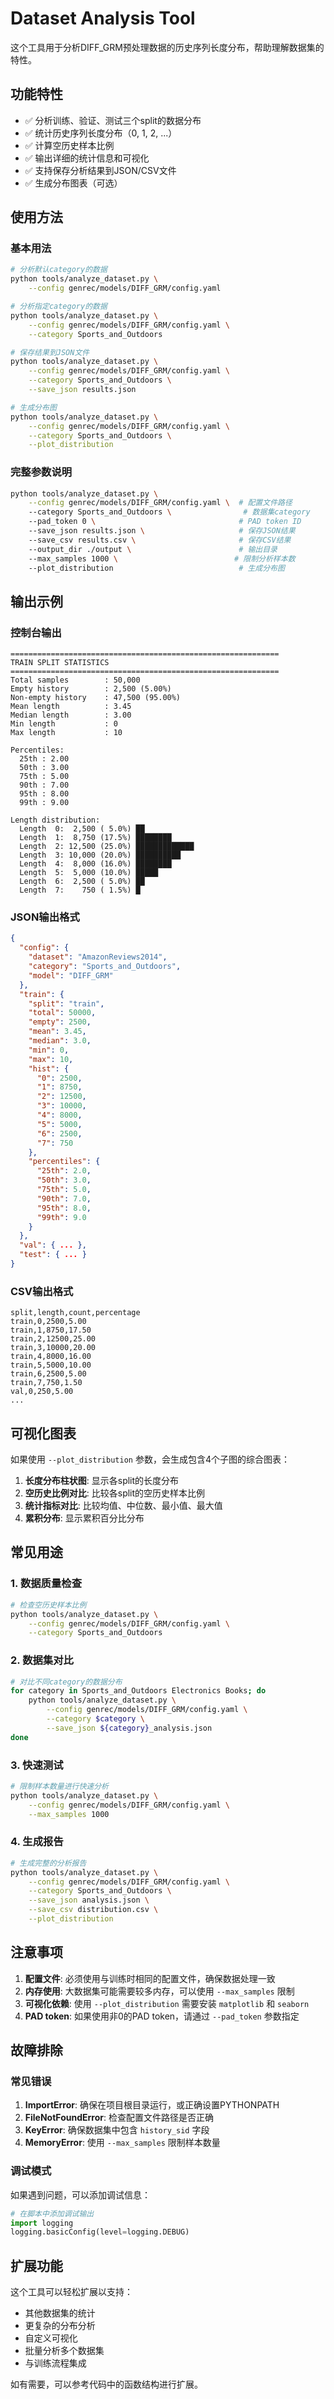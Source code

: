 # Dataset Analysis Tool

这个工具用于分析DIFF_GRM预处理数据的历史序列长度分布，帮助理解数据集的特性。

## 功能特性

- ✅ 分析训练、验证、测试三个split的数据分布
- ✅ 统计历史序列长度分布（0, 1, 2, ...）
- ✅ 计算空历史样本比例
- ✅ 输出详细的统计信息和可视化
- ✅ 支持保存分析结果到JSON/CSV文件
- ✅ 生成分布图表（可选）

## 使用方法

### 基本用法

```bash
# 分析默认category的数据
python tools/analyze_dataset.py \
    --config genrec/models/DIFF_GRM/config.yaml

# 分析指定category的数据
python tools/analyze_dataset.py \
    --config genrec/models/DIFF_GRM/config.yaml \
    --category Sports_and_Outdoors

# 保存结果到JSON文件
python tools/analyze_dataset.py \
    --config genrec/models/DIFF_GRM/config.yaml \
    --category Sports_and_Outdoors \
    --save_json results.json

# 生成分布图
python tools/analyze_dataset.py \
    --config genrec/models/DIFF_GRM/config.yaml \
    --category Sports_and_Outdoors \
    --plot_distribution
```

### 完整参数说明

```bash
python tools/analyze_dataset.py \
    --config genrec/models/DIFF_GRM/config.yaml \  # 配置文件路径
    --category Sports_and_Outdoors \                # 数据集category
    --pad_token 0 \                                # PAD token ID
    --save_json results.json \                     # 保存JSON结果
    --save_csv results.csv \                       # 保存CSV结果
    --output_dir ./output \                        # 输出目录
    --max_samples 1000 \                          # 限制分析样本数
    --plot_distribution                            # 生成分布图
```

## 输出示例

### 控制台输出

```
============================================================
TRAIN SPLIT STATISTICS
============================================================
Total samples        : 50,000
Empty history        : 2,500 (5.00%)
Non-empty history    : 47,500 (95.00%)
Mean length          : 3.45
Median length        : 3.00
Min length           : 0
Max length           : 10

Percentiles:
  25th : 2.00
  50th : 3.00
  75th : 5.00
  90th : 7.00
  95th : 8.00
  99th : 9.00

Length distribution:
  Length  0:  2,500 ( 5.0%) ██
  Length  1:  8,750 (17.5%) ████████
  Length  2: 12,500 (25.0%) █████████████
  Length  3: 10,000 (20.0%) ██████████
  Length  4:  8,000 (16.0%) ████████
  Length  5:  5,000 (10.0%) █████
  Length  6:  2,500 ( 5.0%) ██
  Length  7:    750 ( 1.5%) █
```

### JSON输出格式

```json
{
  "config": {
    "dataset": "AmazonReviews2014",
    "category": "Sports_and_Outdoors",
    "model": "DIFF_GRM"
  },
  "train": {
    "split": "train",
    "total": 50000,
    "empty": 2500,
    "mean": 3.45,
    "median": 3.0,
    "min": 0,
    "max": 10,
    "hist": {
      "0": 2500,
      "1": 8750,
      "2": 12500,
      "3": 10000,
      "4": 8000,
      "5": 5000,
      "6": 2500,
      "7": 750
    },
    "percentiles": {
      "25th": 2.0,
      "50th": 3.0,
      "75th": 5.0,
      "90th": 7.0,
      "95th": 8.0,
      "99th": 9.0
    }
  },
  "val": { ... },
  "test": { ... }
}
```

### CSV输出格式

```csv
split,length,count,percentage
train,0,2500,5.00
train,1,8750,17.50
train,2,12500,25.00
train,3,10000,20.00
train,4,8000,16.00
train,5,5000,10.00
train,6,2500,5.00
train,7,750,1.50
val,0,250,5.00
...
```

## 可视化图表

如果使用 `--plot_distribution` 参数，会生成包含4个子图的综合图表：

1. **长度分布柱状图**: 显示各split的长度分布
2. **空历史比例对比**: 比较各split的空历史样本比例
3. **统计指标对比**: 比较均值、中位数、最小值、最大值
4. **累积分布**: 显示累积百分比分布

## 常见用途

### 1. 数据质量检查
```bash
# 检查空历史样本比例
python tools/analyze_dataset.py \
    --config genrec/models/DIFF_GRM/config.yaml \
    --category Sports_and_Outdoors
```

### 2. 数据集对比
```bash
# 对比不同category的数据分布
for category in Sports_and_Outdoors Electronics Books; do
    python tools/analyze_dataset.py \
        --config genrec/models/DIFF_GRM/config.yaml \
        --category $category \
        --save_json ${category}_analysis.json
done
```

### 3. 快速测试
```bash
# 限制样本数量进行快速分析
python tools/analyze_dataset.py \
    --config genrec/models/DIFF_GRM/config.yaml \
    --max_samples 1000
```

### 4. 生成报告
```bash
# 生成完整的分析报告
python tools/analyze_dataset.py \
    --config genrec/models/DIFF_GRM/config.yaml \
    --category Sports_and_Outdoors \
    --save_json analysis.json \
    --save_csv distribution.csv \
    --plot_distribution
```

## 注意事项

1. **配置文件**: 必须使用与训练时相同的配置文件，确保数据处理一致
2. **内存使用**: 大数据集可能需要较多内存，可以使用 `--max_samples` 限制
3. **可视化依赖**: 使用 `--plot_distribution` 需要安装 `matplotlib` 和 `seaborn`
4. **PAD token**: 如果使用非0的PAD token，请通过 `--pad_token` 参数指定

## 故障排除

### 常见错误

1. **ImportError**: 确保在项目根目录运行，或正确设置PYTHONPATH
2. **FileNotFoundError**: 检查配置文件路径是否正确
3. **KeyError**: 确保数据集中包含 `history_sid` 字段
4. **MemoryError**: 使用 `--max_samples` 限制样本数量

### 调试模式

如果遇到问题，可以添加调试信息：

```python
# 在脚本中添加调试输出
import logging
logging.basicConfig(level=logging.DEBUG)
```

## 扩展功能

这个工具可以轻松扩展以支持：

- 其他数据集的统计
- 更复杂的分布分析
- 自定义可视化
- 批量分析多个数据集
- 与训练流程集成

如有需要，可以参考代码中的函数结构进行扩展。 